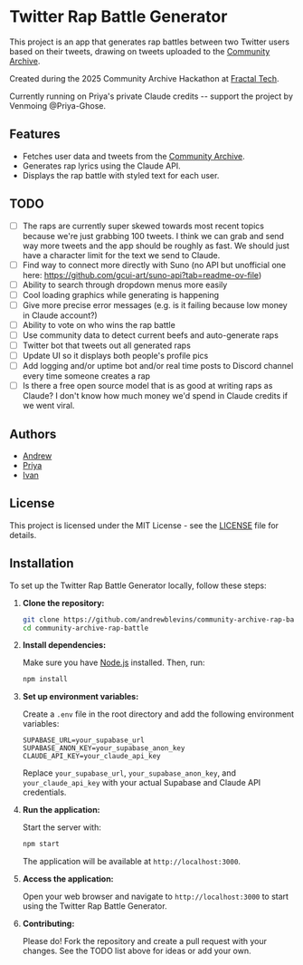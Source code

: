 # Twitter Rap Battle Generator

This project is an app that generates rap battles between two Twitter users based on their tweets, drawing on tweets uploaded to the [Community Archive](https://www.community-archive.org/).

Created during the 2025 Community Archive Hackathon at [Fractal Tech](https://fractaltechhub.com/). 

Currently running on Priya's private Claude credits -- support the project by Venmoing @Priya-Ghose.

## Features

- Fetches user data and tweets from the [Community Archive](https://www.community-archive.org/).
- Generates rap lyrics using the Claude API.
- Displays the rap battle with styled text for each user.

## TODO 

- [ ] The raps are currently super skewed towards most recent topics because we're just grabbing 100 tweets. I think we can grab and send way more tweets and the app should be roughly as fast. We should just have a character limit for the text we send to Claude.
- [ ] Find way to connect more directly with Suno (no API but unofficial one here: https://github.com/gcui-art/suno-api?tab=readme-ov-file)
- [ ] Ability to search through dropdown menus more easily
- [ ] Cool loading graphics while generating is happening
- [ ] Give more precise error messages (e.g. is it failing because low money in Claude account?)
- [ ] Ability to vote on who wins the rap battle
- [ ] Use community data to detect current beefs and auto-generate raps
- [ ] Twitter bot that tweets out all generated raps
- [ ] Update UI so it displays both people's profile pics
- [ ] Add logging and/or uptime bot and/or real time posts to Discord channel every time someone creates a rap
- [ ] Is there a free open source model that is as good at writing raps as Claude? I don't know how much money we'd spend in Claude credits if we went viral.

## Authors

- [Andrew](https://x.com/andrew0blevins)
- [Priya](https://x.com/Prigoose)
- [Ivan](https://x.com/IvanVendrov)

## License

This project is licensed under the MIT License - see the [LICENSE](LICENSE) file for details.

## Installation

To set up the Twitter Rap Battle Generator locally, follow these steps:

1. **Clone the repository:**

   ```bash
   git clone https://github.com/andrewblevins/community-archive-rap-battle.git
   cd community-archive-rap-battle
   ```

2. **Install dependencies:**

   Make sure you have [Node.js](https://nodejs.org/) installed. Then, run:

   ```bash
   npm install
   ```

3. **Set up environment variables:**

   Create a `.env` file in the root directory and add the following environment variables:

   ```plaintext
   SUPABASE_URL=your_supabase_url
   SUPABASE_ANON_KEY=your_supabase_anon_key
   CLAUDE_API_KEY=your_claude_api_key
   ```

   Replace `your_supabase_url`, `your_supabase_anon_key`, and `your_claude_api_key` with your actual Supabase and Claude API credentials.

4. **Run the application:**

   Start the server with:

   ```bash
   npm start
   ```

   The application will be available at `http://localhost:3000`.

5. **Access the application:**

   Open your web browser and navigate to `http://localhost:3000` to start using the Twitter Rap Battle Generator.

6. **Contributing:**

   Please do! Fork the repository and create a pull request with your changes. See the TODO list above for ideas or add your own.
